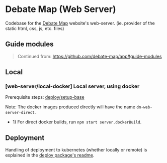 # Debate Map (Web Server)

Codebase for the [Debate Map](https://debatemap.app) website's web-server. (ie. provider of the static html, css, js, etc. files)

## Guide modules

> Continued from: https://github.com/debate-map/app#guide-modules

## Local

<!----><a name="local-docker"></a>
### [web-server/local-docker] Local server, using docker

Prerequisite steps: [deploy/setup-base](https://github.com/debate-map/app/tree/master/Packages/deploy#setup-base)

Note: The docker images produced directly will have the name `dm-web-server-direct`.

* 1\) For direct docker builds, run `npm start server.dockerBuild`.

## Deployment

Handling of deployment to kubernetes (whether locally or remote) is explained in the [deploy package's readme](https://github.com/Venryx/web-vcore/tree/master/Packages/deploy#guide-modules).